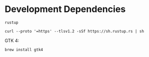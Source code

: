 # Development Dependencies

`rustup`

```shell
curl --proto '=https' --tlsv1.2 -sSf https://sh.rustup.rs | sh
```

GTK 4:

```shell
brew install gtk4
```
